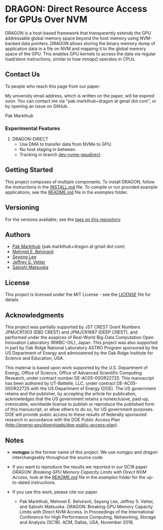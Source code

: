 # DRAGON: Direct Resource Access for GPUs Over NVM

DRAGON is a host-based framework that transparently extends the GPU addressable
global memory space beyond the host memory using NVM-backed data pointers.
DRAGON allows storing the binary memory dump of application data in a file on
NVM and mapping it to the global memory space of the GPU. This enables GPU
kernels to access the data via regular load/store instructions, similar to how
*mmap()* operates in CPUs.

## Contact Us

To people who reach this page from our paper: 

My university email address, which is written on the paper, will be expired
soon. You can contact me via "pak.markthub+dragon at gmail dot com", or by
opening an issue on GitHub.

Pak Markthub

### Experimental Features

1. DRAGON-DIRECT
   - Use DMA to transfer data from NVMe to GPU.
   - No host staging in between.
   - Tracking in branch [dev-nvme-gpudirect](https://github.com/pakmarkthub/dragon/tree/dev-nvme-gpudirect).

## Getting Started

This project composes of multiple components. To install DRAGON, follow the
instructions in the [INSTALL.md](INSTALL.md) file. To compile or run provided
example applications, see the [README.md](examples/README.md) file in the
*examples* folder.

## Versioning

For the versions available, see the [tags on this repository](https://github.com/pakmarkthub/dragon/tags). 

## Authors

* [Pak Markthub](https://www.linkedin.com/in/pakmarkthub) (pak.markthub+dragon at gmail dot com)
* [Mehmet E. Belviranli](https://ft.ornl.gov/~belviranli/)
* [Seyong Lee](https://ft.ornl.gov/~lees2/)
* [Jeffrey S. Vetter](https://ft.ornl.gov/~vetter/)
* [Satoshi Matsuoka](http://www.r-ccs.riken.jp/en/overview/leadership.html)

## License

This project is licensed under the MIT License - see the [LICENSE](LICENSE) file for details

## Acknowledgments

This project was partially supported by JST CREST Grant Numbers JPMJCR1303
(EBD CREST) and JPMJCR1687 (DEEP CREST), and performed under the auspices of
Real-World Big-Data Computation Open Innovation Laboratory (RWBC-OIL), Japan.
This project was also supported in part by Oak Ridge National Laboratory ASTRO
Program sponsored by the US Department of Energy and administered by the Oak
Ridge Institute for Science and Education, USA. 

This material is based upon work supported by the U.S. Department of Energy,
Office of Science, Office of Advanced Scientific Computing Research, under
contract number DE-AC05-00OR22725. This manuscript has been authored by
UT-Battelle, LLC, under contract DE-AC05-00OR22725 with the US Department of
Energy (DOE). The US government retains and the publisher, by accepting the
article for publication, acknowledges that the US government retains a
nonexclusive, paid-up, irrevocable, worldwide license to publish or reproduce
the published form of this manuscript, or allow others to do so, for US
government purposes. DOE will provide public access to these results of
federally sponsored research in accordance with the DOE Public Access Plan
(http://energy.gov/downloads/doe-public-access-plan).

## Notes

* **nvmgpu** is the former name of this project. We use *nvmgpu* and *dragon*
interchangeably throughout the source code.

* If you want to reproduce the results we reported in our SC18 paper *DRAGON:
Breaking GPU Memory Capacity Limits with Direct NVM Access*, look at the
[README.md](examples/README.md) file in the *examples* folder for the
up-to-dated instructions.

* If you use this work, please cite our paper.

    * Pak Markthub, Mehmet E. Belviranli, Seyong Lee, Jeffrey S. Vetter, and Satoshi
Matsuoka. DRAGON: Breaking GPU Memory Capacity Limits with Direct NVM Access. In
Proceedings of the International Conference for High Performance Computing,
Networking, Storage and Analysis (SC18). ACM, Dallas, USA, November 2018.
